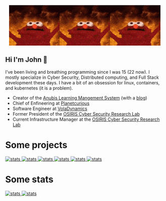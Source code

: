 <div style="display: flex; justify: center; justify-content: center;">
  <a href="https://github.com/wabscale">
    <img alt="flame" src="https://github.com/wabscale/wabscale/raw/master/flame-1.gif" width="height=128" />
  </a>
  <a href="https://github.com/wabscale">
    <img alt="flame" src="https://github.com/wabscale/wabscale/raw/master/flame-1.gif" width="height=128" />
  </a>
  <a href="https://github.com/wabscale">
    <img alt="flame" src="https://github.com/wabscale/wabscale/raw/master/flame-1.gif" width="height=128" />
  </a>
</div>


## Hi I'm John 👋

I've been living and breathing programming since I was 15 (22 now). I mostly specialize in Cyber Security, Distributed computing, and Full Stack development these days. I have a bit of an obsession for linux, containers, and kubernetes (it is a problem).

- Creator of the [Anubis Learning Mangement System](https://github.com/GusSand/Anubis) (with a [blog](https://anubis.osiris.services/blog))
- Chief of Enfineering at [Planetcurious](https://www.planetcurious.me/)
- Software Engineer at [VolaDynamics](https://voladynamics.com)
- Former President of the [OSIRIS Cyber Security Research Lab](https://www.osiris.cyber.nyu.edu)
- Current Infrastructure Manager at the [OSIRIS Cyber Security Research Lab](https://www.osiris.cyber.nyu.edu)

# Some projects


<a href="https://github.com/GusSands/Anubis">
  <img src="https://github-readme-stats.vercel.app/api/pin/?username=GusSand&repo=Anubis&theme=dark" alt="stats" />
</a>

<a href="https://github.com/wabscale/bigsql">
  <img src="https://github-readme-stats.vercel.app/api/pin/?username=wabscale&repo=bigsql&theme=dark" alt="stats" />
</a>

<a href="https://github.com/wabscale/bigj.dev">
  <img src="https://github-readme-stats.vercel.app/api/pin/?username=wabscale&repo=bigj.dev&theme=dark" alt="stats" />
</a>

<a href="https://github.com/wabscale/ben_jerrys">
  <img src="https://github-readme-stats.vercel.app/api/pin/?username=wabscale&repo=ben_jerrys&theme=dark" alt="stats" />
</a>

<a href="https://github.com/wabscale/dots">
  <img src="https://github-readme-stats.vercel.app/api/pin/?username=wabscale&repo=dots&theme=dark" alt="stats" />
</a>

<a href="https://github.com/wabscale/dockerfiles">
  <img src="https://github-readme-stats.vercel.app/api/pin/?username=wabscale&repo=dockerfiles&theme=dark" alt="stats" />
</a>


# Some stats

<a href="https://github.com/wabscale">
  <img src="https://github-readme-stats.vercel.app/api?username=wabscale&show_icons=true&theme=dark&hide=stars" alt="stats" />
</a>

<a href="https://github.com/wabscale">
  <img src="https://github-readme-stats.vercel.app/api/top-langs/?username=wabscale&layout=compact&theme=dark" alt="stats" />
</a>


